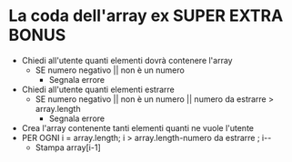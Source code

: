 # La coda dell'array ex SUPER EXTRA BONUS

- Chiedi all'utente quanti elementi dovrà contenere l'array
    - SE numero negativo || non è un numero
        - Segnala errore
- Chiedi all'utente quanti elementi estrarre
    - SE numero negativo || non è un numero || numero da estrarre > array.length
        - Segnala errore
- Crea l'array contenente tanti elementi quanti ne vuole l'utente
- PER OGNI i = array.length; i > array.length-numero da estrarre ; i--
    - Stampa array[i-1]